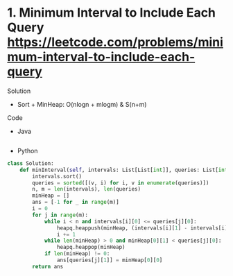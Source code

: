 # 1. Minimum Interval to Include Each Query https://leetcode.com/problems/minimum-interval-to-include-each-query

Solution

- Sort + MinHeap: O(nlogn + mlogm) & S(n+m)

Code

- Java

```java

```

- Python

```python
class Solution:
    def minInterval(self, intervals: List[List[int]], queries: List[int]) -> List[int]:
        intervals.sort()
        queries = sorted([(v, i) for i, v in enumerate(queries)])
        n, m = len(intervals), len(queries)
        minHeap = []
        ans = [-1 for _ in range(m)]
        i = 0
        for j in range(m):
            while i < n and intervals[i][0] <= queries[j][0]:
                heapq.heappush(minHeap, (intervals[i][1] - intervals[i][0] + 1, intervals[i][1]))
                i += 1
            while len(minHeap) > 0 and minHeap[0][1] < queries[j][0]:
                heapq.heappop(minHeap)
            if len(minHeap) != 0:
                ans[queries[j][1]] = minHeap[0][0]
        return ans
```
